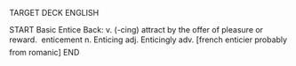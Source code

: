 TARGET DECK
ENGLISH

START
Basic
Entice
Back: v. (-cing) attract by the offer of pleasure or reward.  enticement n. Enticing adj. Enticingly adv. [french enticier probably from romanic]
END
